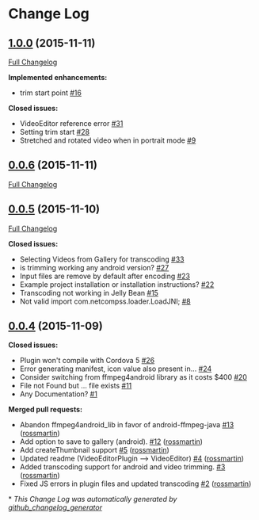 # Change Log

## [1.0.0](https://github.com/okanbeydanol/cordova-plugin-video-editor/tree/1.0.0) (2015-11-11)
[Full Changelog](https://github.com/okanbeydanol/cordova-plugin-video-editor/compare/0.0.6...1.0.0)

**Implemented enhancements:**

- trim start point [\#16](https://github.com/okanbeydanol/cordova-plugin-video-editor/issues/16)

**Closed issues:**

- VideoEditor reference error [\#31](https://github.com/okanbeydanol/cordova-plugin-video-editor/issues/31)
- Setting trim start [\#28](https://github.com/okanbeydanol/cordova-plugin-video-editor/issues/28)
- Stretched and rotated video when in portrait mode [\#9](https://github.com/okanbeydanol/cordova-plugin-video-editor/issues/9)

## [0.0.6](https://github.com/okanbeydanol/cordova-plugin-video-editor/tree/0.0.6) (2015-11-11)
[Full Changelog](https://github.com/okanbeydanol/cordova-plugin-video-editor/compare/0.0.5...0.0.6)

## [0.0.5](https://github.com/okanbeydanol/cordova-plugin-video-editor/tree/0.0.5) (2015-11-10)
[Full Changelog](https://github.com/okanbeydanol/cordova-plugin-video-editor/compare/0.0.4...0.0.5)

**Closed issues:**

- Selecting Videos from Gallery for transcoding [\#33](https://github.com/okanbeydanol/cordova-plugin-video-editor/issues/33)
- is trimming working any android version? [\#27](https://github.com/okanbeydanol/cordova-plugin-video-editor/issues/27)
- Input files are remove by default after encoding [\#23](https://github.com/okanbeydanol/cordova-plugin-video-editor/issues/23)
- Example project installation or installation instructions? [\#22](https://github.com/okanbeydanol/cordova-plugin-video-editor/issues/22)
- Transcoding not working in Jelly Bean [\#15](https://github.com/okanbeydanol/cordova-plugin-video-editor/issues/15)
- Not valid import com.netcompss.loader.LoadJNI; [\#8](https://github.com/okanbeydanol/cordova-plugin-video-editor/issues/8)

## [0.0.4](https://github.com/okanbeydanol/cordova-plugin-video-editor/tree/0.0.4) (2015-11-09)
**Closed issues:**

- Plugin won't compile with Cordova 5 [\#26](https://github.com/okanbeydanol/cordova-plugin-video-editor/issues/26)
- Error generating manifest, icon value also present in... [\#24](https://github.com/okanbeydanol/cordova-plugin-video-editor/issues/24)
- Consider switching from ffmpeg4android library as it costs $400 [\#20](https://github.com/okanbeydanol/cordova-plugin-video-editor/issues/20)
- File not Found but ... file exists [\#11](https://github.com/okanbeydanol/cordova-plugin-video-editor/issues/11)
- Any Documentation? [\#1](https://github.com/okanbeydanol/cordova-plugin-video-editor/issues/1)

**Merged pull requests:**

- Abandon ffmpeg4android\_lib in favor of android-ffmpeg-java [\#13](https://github.com/okanbeydanol/cordova-plugin-video-editor/pull/13) ([rossmartin](https://github.com/rossmartin))
- Add option to save to gallery \(android\). [\#12](https://github.com/okanbeydanol/cordova-plugin-video-editor/pull/12) ([rossmartin](https://github.com/rossmartin))
- Add createThumbnail support [\#5](https://github.com/okanbeydanol/cordova-plugin-video-editor/pull/5) ([rossmartin](https://github.com/rossmartin))
- Updated readme \(VideoEditorPlugin --\> VideoEditor\) [\#4](https://github.com/okanbeydanol/cordova-plugin-video-editor/pull/4) ([rossmartin](https://github.com/rossmartin))
- Added transcoding support for android and video trimming. [\#3](https://github.com/okanbeydanol/cordova-plugin-video-editor/pull/3) ([rossmartin](https://github.com/rossmartin))
- Fixed JS errors in plugin files and updated transcoding [\#2](https://github.com/okanbeydanol/cordova-plugin-video-editor/pull/2) ([rossmartin](https://github.com/rossmartin))



\* *This Change Log was automatically generated by [github_changelog_generator](https://github.com/skywinder/Github-Changelog-Generator)*